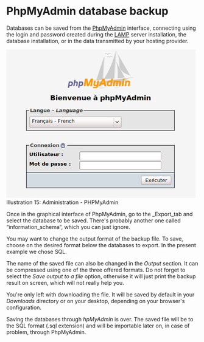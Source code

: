 # PhpMyAdmin database backup

Databases can be saved from the [P](http://fr.wikipedia.org/wiki/PhpMyAdmin)[hpMyAdmin](http://fr.wikipedia.org/wiki/PhpMyAdmin) interface, connecting using the login and password created during the [LAMP](http://fr.wikipedia.org/wiki/LAMP) server installation, the database installation, or in the data transmitted by your hosting provider.

![](../../../.gitbook/assets/phpaccueuil%20%283%29.png)Illustration 15: Administration - PHPMyAdmin

Once in the graphical interface of PhpMyAdmin, go to the \_Export\_tab and select the database to be saved. There's probably another one called “information\_schema”, which you can just ignore.

You may want to change the output format of the backup file. To save, choose on the desired format below the databases to export. In the present example we chose SQL.

The name of the saved file can also be changed in the _Output_ section. It can be compressed using one of the three offered formats. Do not forget to select the _Save output to a file_ option, otherwise it will just print the backup result on screen, which will not really help you.

You're only left with downloading the file. It will be saved by default in your _Downloads_ directory or on your desktop, depending on your browser's configuration.

Saving the databases through _hpMyAdmin_ is over. The saved file will be to the SQL format \(.sql extension\) and will be importable later on, in case of problem, through PhpMyAdmin.

